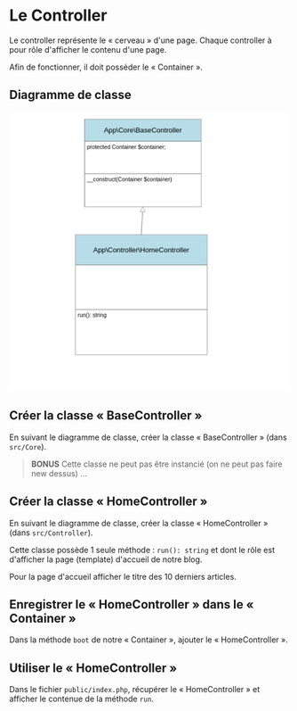 # Le Controller

Le controller représente le « cerveau » d'une page. Chaque controller
à pour rôle d'afficher le contenu d'une page.

Afin de fonctionner, il doit posséder le « Container ».

## Diagramme de classe

![controller](../controller.png)

## Créer la classe « BaseController »

En suivant le diagramme de classe, créer la classe
« BaseController » (dans `src/Core`).

> **BONUS**
> Cette classe ne peut pas être instancié (on ne peut pas faire new dessus) ...

## Créer la classe « HomeController »

En suivant le diagramme de classe, créer la classe « HomeController » (dans `src/Controller`).

Cette classe possède 1 seule méthode : `run(): string` et dont le rôle est d'afficher
la page (template) d'accueil de notre blog.

Pour la page d'accueil afficher le titre des 10 derniers articles.

## Enregistrer le « HomeController » dans le « Container »

Dans la méthode `boot` de notre « Container », ajouter le « HomeController ».

## Utiliser le « HomeController »

Dans le fichier `public/index.php`, récupérer le « HomeController » et afficher
le contenue de la méthode `run`.
